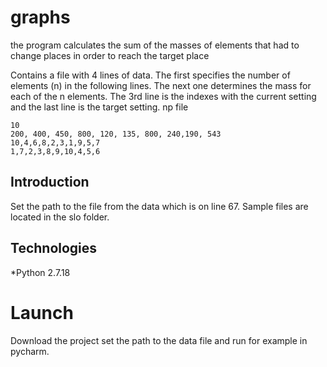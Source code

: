 # graphs

the program calculates the sum of the masses of elements that had to change places in order to reach the target place

Contains a file with 4 lines of data.
The first specifies the number of elements (n) in the following lines. 
The next one determines the mass for each of the n elements. 
The 3rd line is the indexes with the current setting and the last line is the target setting. np file

    10
    200, 400, 450, 800, 120, 135, 800, 240,190, 543
    10,4,6,8,2,3,1,9,5,7
    1,7,2,3,8,9,10,4,5,6

    
## Introduction 

Set the path to the file from the data which is on line 67.
Sample files are located in the slo folder.

## Technologies

*Python 2.7.18

# Launch

Download the project set the path to the data file and run for example in pycharm.
